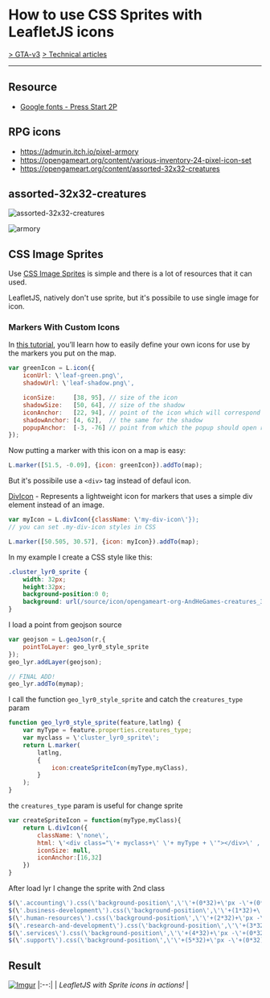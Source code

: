 # How to use CSS Sprites with LeafletJS icons

[> GTA-v3](../README.md) [> Technical articles](README.md)
* * *

## Resource
- [Google fonts - Press Start 2P](https://fonts.google.com/specimen/Press+Start+2P?preview.text=1%202%2034%20566%2088&preview.text_type=custom#standard-styles)

## RPG icons

- https://admurin.itch.io/pixel-armory
- https://opengameart.org/content/various-inventory-24-pixel-icon-set
- https://opengameart.org/content/assorted-32x32-creatures

## assorted-32x32-creatures

![assorted-32x32-creatures](https://dev.cityplanner.biz/source/icon/opengameart-org-AndHeGames-creatures_3.png)

![armory](https://dev.cityplanner.biz/source/icon/admurin-itch-iopixel-armory-skWNXS_48x48.png)

## CSS Image Sprites

Use [CSS Image Sprites](https://www.w3schools.com/css/css_image_sprites.asp) is simple and there is a lot of resources that it can used.

LeafletJS, natively don\'t use sprite, but it\'s possibile to use single image for icon.

### Markers With Custom Icons

In [this tutorial](https://leafletjs.com/examples/custom-icons/), you’ll learn how to easily define your own icons for use by the markers you put on the map.

```javascript
var greenIcon = L.icon({
    iconUrl: \'leaf-green.png\',
    shadowUrl: \'leaf-shadow.png\',

    iconSize:     [38, 95], // size of the icon
    shadowSize:   [50, 64], // size of the shadow
    iconAnchor:   [22, 94], // point of the icon which will correspond to marker\'s location
    shadowAnchor: [4, 62],  // the same for the shadow
    popupAnchor:  [-3, -76] // point from which the popup should open relative to the iconAnchor
});
```

Now putting a marker with this icon on a map is easy:

```javascript
L.marker([51.5, -0.09], {icon: greenIcon}).addTo(map);
```

But it\'s possibile use a `<div>` tag instead of defaul icon.

[DivIcon](https://docs.eegeo.com/eegeo.js/v0.1.780/docs/leaflet/L.DivIcon/) - Represents a lightweight icon for markers that uses a simple div element instead of an image.

```javascript
var myIcon = L.divIcon({className: \'my-div-icon\'});
// you can set .my-div-icon styles in CSS

L.marker([50.505, 30.57], {icon: myIcon}).addTo(map);
```

In my example I create a CSS style like this:

```css
.cluster_lyr0_sprite {
    width: 32px;
    height:32px;
    background-position:0 0;
    background: url(/source/icon/opengameart-org-AndHeGames-creatures_3.png);
}
```

I load a point from geojson source

```javascript
var geojson = L.geoJson(r,{
    pointToLayer: geo_lyr0_style_sprite
});
geo_lyr.addLayer(geojson);    

// FINAL ADD!
geo_lyr.addTo(mymap);
```  

I call the function `geo_lyr0_style_sprite` and catch the `creatures_type` param

```javascript
function geo_lyr0_style_sprite(feature,latlng) {
    var myType = feature.properties.creatures_type;
    var myclass = \'cluster_lyr0_sprite\';
    return L.marker(
        latlng,
        {
            icon:createSpriteIcon(myType,myClass),
        }
    );
}
```  

the `creatures_type` param is useful for change sprite

```javascript
var createSpriteIcon = function(myType,myClass){
    return L.divIcon({
        className: \'none\',
        html: \'<div class="\'+ myclass+\' \'+ myType + \'"></div>\' ,
        iconSize: null,
        iconAnchor:[16,32]
    })
}
```

After load lyr I change the sprite with 2nd class

```javascript
$(\'.accounting\').css(\'background-position\',\'\'+(0*32)+\'px -\'+(0*32)+\'px\'); //horizontal vertical
$(\'.business-development\').css(\'background-position\',\'\'+(1*32)+\'px -\'+(0*32)+\'px\');
$(\'.human-resources\').css(\'background-position\',\'\'+(2*32)+\'px -\'+(0*32)+\'px\');
$(\'.research-and-development\').css(\'background-position\',\'\'+(3*32)+\'px -\'+(0*32)+\'px\');
$(\'.services\').css(\'background-position\',\'\'+(4*32)+\'px -\'+(0*32)+\'px\');
$(\'.support\').css(\'background-position\',\'\'+(5*32)+\'px -\'+(0*32)+\'px\');
```    

## Result

[![Imgur](https://www.cityplanner.biz/media/210429_leafletjs_rpg.png)](https://i.imgur.com/bz5HsUx.gifv)
|:--:| 
| *LeafletJS with Sprite icons in actions!* |
